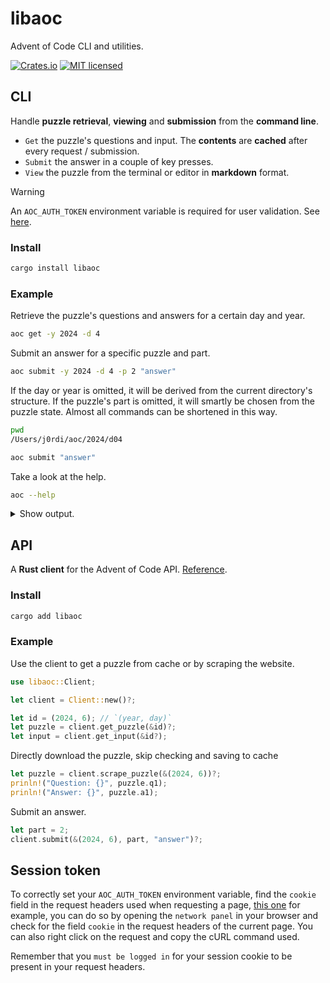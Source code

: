 # libaoc

Advent of Code CLI and utilities.

[![Crates.io][crates-badge]][crates-url]
[![MIT licensed][mit-badge]][mit-url]

[crates-badge]: https://img.shields.io/crates/v/libaoc.svg
[crates-url]: https://crates.io/crates/libaoc
[mit-badge]: https://img.shields.io/badge/license-MIT-blue.svg
[mit-url]: https://github.com/jocades/libaoc/blob/main/LICENSE

## CLI

Handle **puzzle retrieval**, **viewing** and **submission** from the **command line**.

- `Get` the puzzle's questions and input. The **contents** are **cached** after every request / submission.
- `Submit` the answer in a couple of key presses.
- `View` the puzzle from the terminal or editor in **markdown** format.

> [!WARNING]
> An `AOC_AUTH_TOKEN` environment variable is required for user validation. See [here](#session-token).

### Install

```sh
cargo install libaoc
```

### Example

Retrieve the puzzle's questions and answers for a certain day and year.

```sh
aoc get -y 2024 -d 4
```

Submit an answer for a specific puzzle and part.

```sh
aoc submit -y 2024 -d 4 -p 2 "answer"
```

If the day or year is omitted, it will be derived from the current directory's
structure. If the puzzle's part is omitted, it will smartly be chosen from the
puzzle state. Almost all commands can be shortened in this way.

```sh
pwd
/Users/j0rdi/aoc/2024/d04

aoc submit "answer"
```

Take a look at the help.

```sh
aoc --help
```

<details>
<summary>Show output.</summary>

```sh
Usage: aoc [OPTIONS] <COMMAND>

Commands:
  get
  submit
  view
  help    Print this message or the help of the given subcommand(s)

Options:
  -v, --verbose
  -h, --help     Print help
  -V, --version  Print version
```

</details>

## API

A **Rust client** for the Advent of Code API. [Reference](https://docs.rs/libaoc).

### Install

```sh
cargo add libaoc
```

### Example

Use the client to get a puzzle from cache or by scraping the website.

```rs
use libaoc::Client;

let client = Client::new()?;

let id = (2024, 6); // `(year, day)`
let puzzle = client.get_puzzle(&id)?;
let input = client.get_input(&id?);
```

Directly download the puzzle, skip checking and saving to cache

```rs
let puzzle = client.scrape_puzzle(&(2024, 6))?;
prinln!("Question: {}", puzzle.q1);
prinln!("Answer: {}", puzzle.a1);
```

Submit an answer.

```rs
let part = 2;
client.submit(&(2024, 6), part, "answer")?;
```

## Session token

To correctly set your `AOC_AUTH_TOKEN` environment variable, find the `cookie`
field in the request headers used when requesting a page, [this one](https://adventofcode.com/2015/day/1)
for example, you can do so by opening the `network panel` in your browser and
check for the field `cookie` in the request headers of the current page. You
can also right click on the request and copy the cURL command used.

Remember that you `must be logged in` for your session cookie to be present in your request headers.

